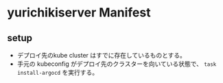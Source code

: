 # yurichikiserver Manifest

## setup

- デプロイ先のkube cluster はすでに存在しているものとする。
- 手元の kubeconfig がデプロイ先のクラスターを向いている状態で、 `task install-argocd` を実行する。

